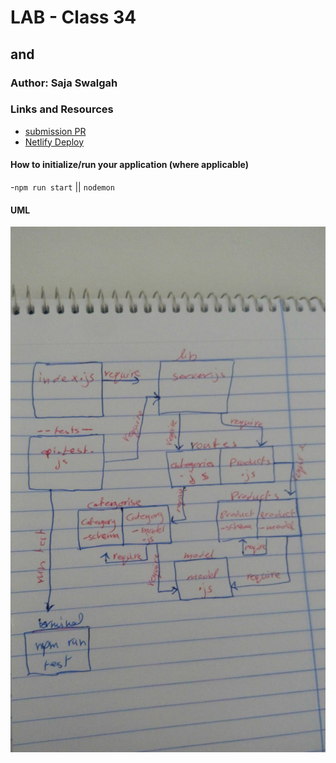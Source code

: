 #  LAB - Class 34

## <Login /> and <Auth />

### Author: Saja Swalgah

### Links and Resources

- [submission PR](https://github.com/SajaSwalgah/class-31/pull/5)
- [Netlify Deploy](https://upbeat-elion-8b05ce.netlify.com/)




#### How to initialize/run your application (where applicable)

-`npm run start` || `nodemon`


#### UML

![](img/class-34.jpg)